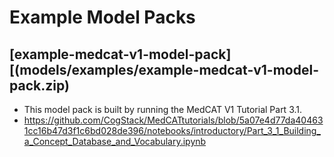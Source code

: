 # Example Model Packs

## [example-medcat-v1-model-pack][(models/examples/example-medcat-v1-model-pack.zip)
- This model pack is built by running the MedCAT V1 Tutorial Part 3.1.
- https://github.com/CogStack/MedCATtutorials/blob/5a07e4d77da404631cc16b47d3f1c6bd028de396/notebooks/introductory/Part_3_1_Building_a_Concept_Database_and_Vocabulary.ipynb


